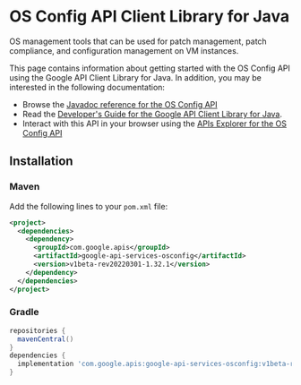 # OS Config API Client Library for Java

OS management tools that can be used for patch management, patch compliance, and configuration management on VM instances.

This page contains information about getting started with the OS Config API
using the Google API Client Library for Java. In addition, you may be interested
in the following documentation:

* Browse the [Javadoc reference for the OS Config API][javadoc]
* Read the [Developer's Guide for the Google API Client Library for Java][google-api-client].
* Interact with this API in your browser using the [APIs Explorer for the OS Config API][api-explorer]

## Installation

### Maven

Add the following lines to your `pom.xml` file:

```xml
<project>
  <dependencies>
    <dependency>
      <groupId>com.google.apis</groupId>
      <artifactId>google-api-services-osconfig</artifactId>
      <version>v1beta-rev20220301-1.32.1</version>
    </dependency>
  </dependencies>
</project>
```

### Gradle

```gradle
repositories {
  mavenCentral()
}
dependencies {
  implementation 'com.google.apis:google-api-services-osconfig:v1beta-rev20220301-1.32.1'
}
```

[javadoc]: https://googleapis.dev/java/google-api-services-osconfig/latest/index.html
[google-api-client]: https://github.com/googleapis/google-api-java-client/
[api-explorer]: https://developers.google.com/apis-explorer/#p/osconfig/v1/
